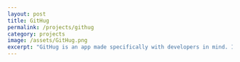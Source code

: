 ```yaml
---
layout: post
title: GitHug
permalink: /projects/githug
category: projects
image: /assets/GitHug.png
excerpt: "GitHug is an app made specifically with developers in mind. It is a dating app for developers and an app where developers can find someone to pair program with. Users signup using their github accounts and continue through the app by creating a profile and searching for matches. Users can upload photos, and receive both email and text notification of messages from other users. Check it out live <a href='http://www.githug.ca'>here</a>!"
---
```

